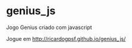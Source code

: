genius_js
=========

Jogo Genius criado com javascript

Jogue em http://ricardogpsf.github.io/genius_js/
